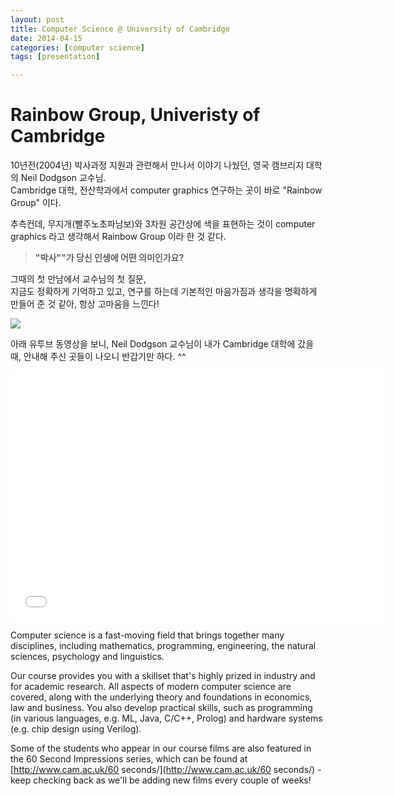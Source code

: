 ```yaml
---
layout: post
title: Computer Science @ University of Cambridge
date: 2014-04-15
categories: [computer science]
tags: [presentation]

---
```


# Rainbow Group, Univeristy of Cambridge

10년전(2004년) 박사과정 지원과 관련해서 만나서 이야기 나눴던, 영국 캠브리지 대학의 Neil Dodgson 교수님.   
Cambridge 대학, 전산학과에서 computer graphics 연구하는 곳이 바로 "Rainbow Group" 이다. 

추측컨데, 무지개(빨주노초파남보)와 3차원 공간상에 색을 표현하는 것이 computer graphics 라고 생각해서 Rainbow Group 이라 한 것 같다.

> **"박사""가 당신 인생에 어떤 의미인가요?**


그때의 첫 만남에서 교수님의 첫 질문,  
지금도 정확하게 기억하고 있고, 연구를 하는데 기본적인 마음가짐과 생각을 명확하게 만들어 준 것 같아, 항상 고마움을 느낀다!


![](http://sungsoo.github.com/images/cambridge.jpg)

아래 유투브 동영상을 보니, Neil Dodgson 교수님이 내가 Cambridge 대학에 갔을 때, 안내해 주신 곳들이 나오니 반갑기만 하다. ^^

<iframe width="600" height="400" src="//www.youtube.com/embed/H7hV86PC4hc" frameborder="0" allowfullscreen></iframe>

Computer science is a fast-moving field that brings together many disciplines, including mathematics, programming, engineering, the natural sciences, psychology and linguistics. 

Our course provides you with a skillset that's highly prized in industry and for academic research. All aspects of modern computer science are covered, along with the underlying theory and foundations in economics, law and business. You also develop practical skills, such as programming (in various languages, e.g. ML, Java, C/C++, Prolog) and hardware systems (e.g. chip design using Verilog).

Some of the students who appear in our course films are also featured in the 60 Second Impressions series, which can be found at [http://www.cam.ac.uk/60 seconds/](http://www.cam.ac.uk/60 seconds/) - keep checking back as we'll be adding new films every couple of weeks!